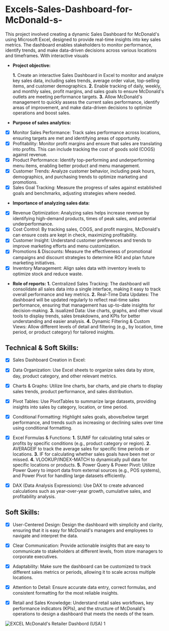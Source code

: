 # Excels-Sales-Dashboard-for-McDonald-s-
This project involved creating a dynamic Sales Dashboard for McDonald's using Microsoft Excel, designed to provide real-time insights into key sales metrics. The dashboard enables stakeholders to monitor performance, identify trends, and make data-driven decisions across various locations and timeframes. With interactive visuals

- **Project objective:** 

    **1.** Create an interactive Sales Dashboard in Excel to monitor and analyze key sales data, including sales trends, average order value, top-selling items, and customer demographics.
    **2.** Enable tracking of daily, weekly, and monthly sales, profit margins, and sales goals to ensure McDonald's outlets are meeting performance targets.
    **3.** Allow McDonald's management to quickly assess the current sales performance, identify areas of improvement, and make data-driven decisions to optimize operations and boost sales.

- **Purpose of sales analytics:**
- [x] Monitor Sales Performance: Track sales performance across locations, ensuring targets are met and identifying areas of opportunity.
- [x] Profitability: Monitor profit margins and ensure that sales are translating into profits. This can include tracking the cost of goods sold (COGS) against revenue.
- [x] Product Performance: Identify top-performing and underperforming menu items, enabling better product and menu management.
- [x] Customer Trends: Analyze customer behavior, including peak hours, demographics, and purchasing trends to optimize marketing and promotions.
- [x] Sales Goal Tracking: Measure the progress of sales against established goals and benchmarks, adjusting strategies where needed.
  
- **Importance of analyzing sales data:**
- [x] Revenue Optimization: Analyzing sales helps increase revenue by identifying high-demand products, times of peak sales, and potential underperformance.
- [x] Cost Control: By tracking sales, COGS, and profit margins, McDonald's can ensure costs are kept in check, maximizing profitability.
- [x] Customer Insight: Understand customer preferences and trends to improve marketing efforts and menu customization.
- [x] Promotions & Discounts: Measure the effectiveness of promotional campaigns and discount strategies to determine ROI and plan future marketing initiatives.
- [x] Inventory Management: Align sales data with inventory levels to optimize stock and reduce waste.
  
- **Role of reports:** 
**1.** Centralized Sales Tracking: The dashboard will consolidate all sales data into a single interface, making it easy to track overall performance and key metrics.
**2.** Real-Time Data Updates: The dashboard will be updated regularly to reflect real-time sales performance, ensuring that management has up-to-date insights for decision-making.
**3.** isualized Data: Use charts, graphs, and other visual tools to display trends, sales breakdowns, and KPIs for better understanding and easier analysis.
**4.** Dynamic Filtering & Custom Views: Allow different levels of detail and filtering (e.g., by location, time period, or product category) for tailored insights.


## Technical & Soft Skills:
- [x]	Sales Dashboard Creation in Excel:
- [x]	Data Organization: Use Excel sheets to organize sales data by store, day, product category, and other relevant metrics.
- [x]	Charts & Graphs: Utilize line charts, bar charts, and pie charts to display sales trends, product performance, and sales distribution.
- [x]	Pivot Tables: Use PivotTables to summarize large datasets, providing insights into sales by category, location, or time period.
- [x]	Conditional Formatting: Highlight sales goals, above/below target performance, and trends such as increasing or declining sales over time using conditional formatting.
- [x]	Excel Formulas & Functions:
      **1.** SUMIF for calculating total sales or profits by specific conditions (e.g., product category or region).
      **2.** AVERAGEIF to track the average sales for specific time periods or locations.
      **3.** IF for calculating whether sales goals have been met or missed.
      **4.** VLOOKUP/INDEX-MATCH to dynamically pull data for specific locations or products.
      **5.** Power Query & Power Pivot: Utilize Power Query to import data from external sources (e.g., POS systems), and Power Pivot for handling large datasets efficiently.
- [x]	DAX (Data Analysis Expressions): Use DAX to create advanced calculations such as year-over-year growth, cumulative sales, and profitability analysis.


## Soft Skills:
- [x]	User-Centered Design: Design the dashboard with simplicity and clarity, ensuring that it is easy for McDonald's managers and employees to navigate and interpret the data.
- [x]	Clear Communication: Provide actionable insights that are easy to communicate to stakeholders at different levels, from store managers to corporate executives.
- [x]	Adaptability: Make sure the dashboard can be customized to track different sales metrics or periods, allowing it to scale across multiple locations.
- [x]	Attention to Detail: Ensure accurate data entry, correct formulas, and consistent formatting for the most reliable insights.
- [x]	Retail and Sales Knowledge: Understand retail sales workflows, key performance indicators (KPIs), and the structure of McDonald's operations to design a dashboard that meets the needs of the team.


![EXCEL McDonald's Retailer Dashbord (USA) 1](https://github.com/user-attachments/assets/e43af8e0-735d-437d-8e46-90ad5dc79d3c)


